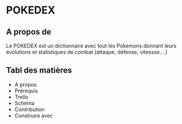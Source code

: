 # POKEDEX

## A propos de

Le POKEDEX est un dictionnaire avec tout les Pokemons donnant leurs évolutions et statistiques de combat (attaque, défense, vitessse....)

## Tabl des matières
- A propos
- Prérequis
-  Trello
- Schéma
- Contribution
- Construire  avec
